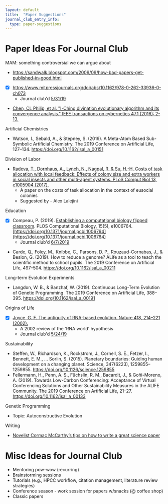 ```yaml
---
layout: default
title:  "Paper Suggestions"
journal_club_entry_info:
  type: paper-suggestions
---
```


# Paper Ideas For Journal Club

MAM: something controversial we can argue about
* https://sandwalk.blogspot.com/2009/09/how-bad-papers-get-published-in-good.html
* [x] https://www.mitpressjournals.org/doi/abs/10.1162/978-0-262-33936-0-ch073
  - Journal club'd [5/31/19](https://github.com/devosoft/public-wiki/blob/master/_journal_club/2019-summer.md#may-31---population-based-simulation-of-gender-inequality-issues-matthew-andres-moreno)
- [Chen, CL Philip, et al. "I-Ching divination evolutionary algorithm and its convergence analysis." IEEE transactions on cybernetics 47.1 (2016): 2-13.](https://ieeexplore.ieee.org/stamp/stamp.jsp?arnumber=7387702)

Artificial Chemistries

- Watson, I., Sebald, A., & Stepney, S. (2019). A Meta-Atom Based Sub-Symbolic Artificial Chemistry. The 2019 Conference on Artificial Life, 127–134. https://doi.org/10.1162/isal_a_00151

Division of Labor

- [Radeva, T., Dornhaus, A., Lynch, N., Nagpal, R. & Su, H.-H. Costs of task allocation with local feedback: Effects of colony size and extra workers in social insects and other multi-agent systems. PLoS Comput Biol 13, e1005904 (2017).](https://journals.plos.org/ploscompbiol/article?id=10.1371/journal.pcbi.1005904)
  - A paper on the costs of task allocation in the context of eusocial colonies
  - Suggested by - Alex Lalejini

Education

- [x] Compeau, P. (2019). [Establishing a computational biology flipped classroom](https://journals.plos.org/ploscompbiol/article?id=10.1371/journal.pcbi.1006764). PLOS Computational Biology, 15(5), e1006764. [https://doi.org/10.1371/journal.pcbi.1006764](https://doi.org/10.1371/journal.pcbi.1006764)
  - Journal club'd [6/7/2019](https://github.com/devosoft/public-wiki/blob/master/_journal_club/2019-summer.md#june-7---austin-ferguson)
- Carde, Q., Foley, M., Knibbe, C., Parsons, D. P., Rouzaud-Cornabas, J., & Beslon, G. (2019). How to reduce a genome? ALife as a tool to teach the scientific method to school pupils. The 2019 Conference on Artificial Life, 497–504. https://doi.org/10.1162/isal_a_00211

Long-term Evolution Experiments

- Langdon, W. B., & Banzhaf, W. (2019). Continuous Long-Term Evolution of Genetic Programming. The 2019 Conference on Artificial Life, 388–395. https://doi.org/10.1162/isal_a_00191

Origins of Life

- [x] [Joyce, G. F. The antiquity of RNA-based evolution. Nature 418, 214–221 (2002).](https://www.nature.com/articles/418214a)
  - A 2002 review of the 'RNA world' hypothesis
  - Journal club'd [5/24/19](https://github.com/devosoft/public-wiki/blob/master/_journal_club/2019-summer.md#may-24---the-antiquity-of-rna-based-evolution---alex)

Sustainability

- Steffen, W., Richardson, K., Rockstrom, J., Cornell, S. E., Fetzer, I., Bennett, E. M., … Sorlin, S. (2015). Planetary boundaries: Guiding human development on a changing planet. Science, 347(6223), 1259855–1259855. https://doi.org/10.1126/science.1259855
- Fellermann, H., Penn, A. S., Füchslin, R. M., Bacardit, J., & Goñi-Moreno, A. (2019). Towards Low-Carbon Conferencing: Acceptance of Virtual Conferencing Solutions and Other Sustainability Measures in the ALIFE Community. The 2019 Conference on Artificial Life, 21–27. https://doi.org/10.1162/isal_a_00133

Genetic Programming

- Topic: Autoconstructive Evolution

Writing

- [Novelist Cormac McCarthy’s tips on how to write a great science paper](https://www.nature.com/articles/d41586-019-02918-5)

# Misc Ideas for Journal Club

- Mentoring pow-wow (recurring)
- Brainstorming sessions
- Tutorials (e.g., HPCC workflow, citation management, literature review strategies)
- Conference season - work session for papers w/snacks (@ coffee shop)
- Classic papers
